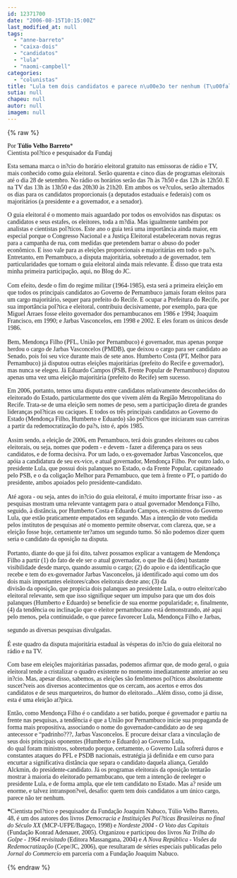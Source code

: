 ```yaml
---
id: 12371700
date: "2006-08-15T10:15:00Z"
last_modified_at: null
tags:
  - "anne-barreto"
  - "caixa-dois"
  - "candidatos"
  - "lula"
  - "naomi-campbell"
categories:
  - "colunistas"
title: "Lula tem dois candidatos e parece n\u00e3o ter nenhum (T\u00falio Velho Barreto)"
sutia: null
chapeu: null
autor: null
imagem: null
---
```

{% raw %}
<p><P><FONT face=Verdana>Por <STRONG>Túlio Velho Barreto</STRONG>*<BR>Cientista pol?tico e pesquisador da Fundaj</FONT></P></p>
<p><P><FONT face=Verdana>Esta semana marca o in?cio do horário eleitoral gratuito nas emissoras de rádio e TV, mais conhecido como guia eleitoral. Serão quarenta e cinco dias de programas eleitorais até o dia 28 de setembro. No rádio os horários serão das 7h às 7h50 e das 12h às 12h50. E na TV das 13h às 13h50 e das 20h30 às 21h20. Em ambos os ve?culos, serão alternados os dias para os candidatos proporcionais (a deputados estaduais e federais) com os majoritários (a presidente e a governador, e a senador).</FONT></P></p>
<p><P><FONT face=Verdana>O guia eleitoral é o momento mais aguardado por todos os envolvidos nas disputas: os candidatos e seus estafes, os eleitores, toda a m?dia. Mas igualmente também por analistas e cientistas pol?ticos. Este ano o guia terá uma importância ainda maior, em especial porque o Congresso Nacional e a Justiça Eleitoral estabeleceram novas regras para a campanha de rua, com medidas que pretendem barrar o abuso do poder econômico. E isso vale para as eleições proporcionais e majoritárias em todo o pa?s. Entretanto, em Pernambuco, a disputa majoritária, sobretudo a de governador, tem particularidades que tornam o guia eleitoral ainda mais relevante. É disso que trata esta minha primeira participação, aqui, no Blog do JC.<BR>&nbsp;<BR>Com efeito, desde o fim do regime militar (1964-1985), esta será a primeira eleição em que todos os principais candidatos ao Governo de Pernambuco jamais foram eleitos para um cargo majoritário, sequer para prefeito do Recife. E ocupar a Prefeitura do Recife, por sua importância pol?tica e eleitoral, contribuiu decisivamente, por exemplo, para que Miguel Arraes fosse eleito governador dos pernambucanos em 1986 e 1994; Joaquim Francisco, em 1990; e Jarbas Vasconcelos, em 1998 e 2002. E eles foram os únicos desde 1986. <BR>&nbsp;<BR>Bem, Mendonça Filho (PFL, União por Pernambuco) é governador, mas apenas porque herdou o cargo de Jarbas Vasconcelos (PMDB), que deixou o cargo para ser candidato ao Senado, pois foi seu vice durante mais de sete anos. Humberto Costa (PT, Melhor para Pernambuco) já disputou outras eleições majoritárias (prefeito do Recife e governador), mas nunca se elegeu. Já Eduardo Campos (PSB, Frente Popular de Pernambuco) disputou apenas uma vez uma eleição majoritária (prefeito do Recife) sem sucesso. </FONT></P></p>
<p><P><FONT face=Verdana>Em 2006, portanto, temos uma disputa entre candidatos relativamente desconhecidos do eleitorado do Estado, particularmente dos que vivem além da Região Metropolitana do Recife. Trata-se de uma eleição sem nomes de peso, sem a participação direta de grandes lideranças pol?ticas ou caciques. E todos os três principais candidatos ao Governo do Estado (Mendonça Filho, Humberto e Eduardo) são pol?ticos que iniciaram suas carreiras a partir da redemocratização do pa?s, isto é, após 1985.<BR>&nbsp;<BR>Assim sendo, a eleição de 2006, em Pernambuco, terá dois grandes eleitores ou cabos eleitorais, ou seja, nomes que podem - e devem - fazer a diferença para os seus candidatos, e de forma decisiva. Por um lado, o ex-governador Jarbas Vasconcelos, que apóia a candidatura de seu ex-vice, e atual governador, Mendonça Filho. Por outro lado, o presidente Lula, que possui dois palanques no Estado, o da Frente Popular, capitaneado pelo PSB, e o da coligação Melhor para Pernambuco, que tem à frente o PT, o partido do presidente, ambos apoiados pelo presidente-candidato. <BR>&nbsp;<BR>Até agora - ou seja, antes do in?cio do guia eleitoral, é muito importante frisar isso - as pesquisas mostram uma relevante vantagem para o atual governador Mendonça Filho, seguido, à distância, por Humberto Costa e Eduardo Campos, ex-ministros do Governo Lula, que estão praticamente empatados em segundo. Mas a intenção de voto medida pelos institutos de pesquisas até o momento permite observar, com clareza, que, se a eleição fosse hoje, certamente ter?amos um segundo turno. Só não podemos dizer quem seria o candidato da oposição na disputa.<BR>&nbsp;<BR>Portanto, diante do que já foi dito, talvez possamos explicar a vantagem de Mendonça Filho a partir (1) do fato de ele ser o atual governador, o que lhe dá (deu) bastante visibilidade desde março, quando assumiu o cargo; (2) do apoio e da identificação que recebe e tem do ex-governador Jarbas Vasconcelos, já identificado aqui como um dos dois mais importantes eleitores/cabos eleitorais deste ano; (3) da<BR>divisão da oposição, que propicia dois palanques ao presidente Lula, o outro eleitor/cabo eleitoral relevante, sem que isso signifique sequer um impulso para que um dos dois palanques (Humberto e Eduardo) se beneficie de sua enorme popularidade; e, finalmente, (4) da tendência ou inclinação que o eleitor pernambucano está demonstrando, até aqui pelo menos, pela continuidade, o que parece favorecer Lula, Mendonça Filho e Jarbas,</p>
<p> segundo as diversas pesquisas divulgadas. <BR>&nbsp;<BR>É este quadro da disputa majoritária estadual às vésperas do in?cio do guia eleitoral no rádio e na TV. </FONT></P></p>
<p><P><FONT face=Verdana>Com base em eleições majoritárias passadas, podemos afirmar que, de modo geral, o guia eleitoral tende a cristalizar o quadro existente no momento imediatamente anterior ao seu in?cio. Mas, apesar disso, sabemos, as eleições são fenômenos pol?ticos absolutamente suscet?veis aos diversos acontecimentos que os cercam, aos acertos e erros dos candidatos e de seus marqueteiros, do humor do eleitorado...Além disso, como já disse, esta é uma eleição at?pica. </FONT></P></p>
<p><P><FONT face=Verdana>Então, como Mendonça Filho é o candidato a ser batido, porque é governador e partiu na frente nas pesquisas, a tendência é que a União por Pernambuco inicie sua propaganda de forma mais propositiva, associando o nome do governador-candidato ao de seu antecessor e “padrinho???, Jarbas Vasconcelos. E procure deixar clara a vinculação de seus dois principais oponentes (Humberto e Eduardo) ao Governo Lula,<BR>do qual foram ministros, sobretudo porque, certamente, o Governo Lula sofrerá duros e constantes ataques do PFL e PSDB nacionais, estratégia já definida e em curso para encurtar a significativa distância que separa o candidato daquela aliança, Geraldo Alckmin, do presidente-candidato. Já os programas eleitorais da oposição tentarão mostrar à maioria do eleitorado pernambucano, que tem a intenção de reeleger o presidente Lula, e de forma ampla, que ele tem candidato no Estado. Mas a? reside um enorme, e talvez intranspon?vel, desafio: quem tem dois candidatos a um único cargo, parece não ter nenhum.</FONT></P></p>
<p><P><FONT face=Verdana><STRONG>*</STRONG>Cientista pol?tico e pesquisador da Fundação Joaquim Nabuco, Túlio Velho Barreto, 48,&nbsp;é um dos autores dos livros <EM>Democracia e Instituições Pol?ticas Brasileiras no final do Século XX</EM> (MCP-UFPE/Bagaço, 1998) e <EM>Nordeste 2004 - O Voto das Capitais</EM> (Fundação Konrad Adenauer, 2005). Organizou e participou dos livros <EM>Na Trilha do Golpe - 1964 revisitado</EM> (Editora Massangana, 2004) e <EM>A Nova República - Visões da Redemocratização</EM> (Cepe/JC, 2006), que resultaram de séries especiais publicadas pelo <EM>Jornal do Commercio</EM> em parceria com a Fundação Joaquim Nabuco.</FONT></P> </p>
{% endraw %}